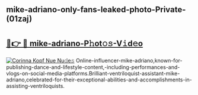 ## mike-adriano-only-fans​-leaked-photo​-Private-(01zaj)


# <h2><a href="https://mediaupload.pro?title=mike-adriano&ref=git">🔗👉 🔴 mike-adriano-P𝚑ot𝚘𝚜-V𝚒d𝚎o</a></h2>

[![Corinna Kopf Nue Nu𝚍e𝚜](https://i.imgur.com/0qMVB7G.gif)](https://mediaupload.pro?title=mike-adriano&ref=git)
Online-influencer-mike-adriano,known-for-publishing-dance-and-lifestyle-content,-including-performances-and-vlogs-on-social-media-platforms.Brilliant-ventriloquist-assistant-mike-adriano,celebrated-for-their-exceptional-abilities-and-accomplishments-in-assisting-ventriloquists.  